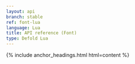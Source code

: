 ```yaml
---
layout: api
branch: stable
ref: font-lua
language: Lua
title: API reference (Font)
type: Defold Lua
---
```

{% include anchor_headings.html html=content %}